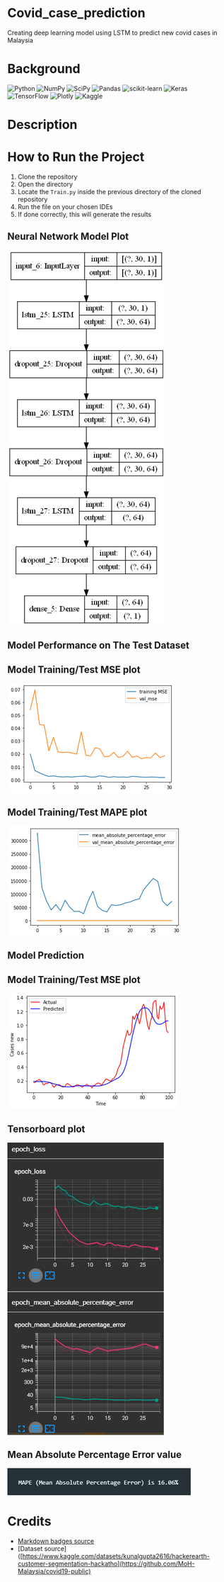 # Covid_case_prediction
 Creating deep learning model using LSTM to predict new covid cases in Malaysia
 
# Background


![Python](https://img.shields.io/badge/python-3670A0?style=for-the-badge&logo=python&logoColor=ffdd54)
![NumPy](https://img.shields.io/badge/numpy-%23013243.svg?style=for-the-badge&logo=numpy&logoColor=white)
![SciPy](https://img.shields.io/badge/SciPy-%230C55A5.svg?style=for-the-badge&logo=scipy&logoColor=%white)
![Pandas](https://img.shields.io/badge/pandas-%23150458.svg?style=for-the-badge&logo=pandas&logoColor=white)
![scikit-learn](https://img.shields.io/badge/scikit--learn-%23F7931E.svg?style=for-the-badge&logo=scikit-learn&logoColor=white)
![Keras](https://img.shields.io/badge/Keras-%23D00000.svg?style=for-the-badge&logo=Keras&logoColor=white)
![TensorFlow](https://img.shields.io/badge/TensorFlow-%23FF6F00.svg?style=for-the-badge&logo=TensorFlow&logoColor=white)
![Plotly](https://img.shields.io/badge/Plotly-%233F4F75.svg?style=for-the-badge&logo=plotly&logoColor=white)
![Kaggle](https://img.shields.io/badge/Kaggle-035a7d?style=for-the-badge&logo=kaggle&logoColor=white)

# Description


# How to Run the Project
1. Clone the repository
2. Open the directory
3. Locate the `Train.py` inside the previous directory of the cloned repository
4. Run the file on your chosen IDEs
5. If done correctly, this will generate the results

## Neural Network Model Plot
![model plot](src/model.png)

## Model Performance on The Test Dataset
## Model Training/Test MSE plot
![mse](src/mse.png)
## Model Training/Test MAPE plot
![mape](src/mape.png)

## Model Prediction
## Model Training/Test MSE plot
![predict](src/predict.png)

## Tensorboard plot
![tensorboard](src/tensorboard.png)

## Mean Absolute Percentage Error value
![mape_value](src/mape_predict.png)

# Credits
- [Markdown badges source](https://github.com/Ileriayo/markdown-badges)
- [Dataset source]([https://www.kaggle.com/datasets/kunalgupta2616/hackerearth-customer-segmentation-hackatho](https://github.com/MoH-Malaysia/covid19-public)
